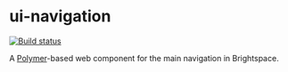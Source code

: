 # ui-navigation
[![Build status][ci-image]][ci-url]

A [Polymer](https://www.polymer-project.org/1.0/)-based web component for the main navigation in Brightspace.

[ci-url]: https://travis-ci.org/Brightspace/ui-navigation
[ci-image]: https://travis-ci.org/Brightspace/ui-navigation.svg?branch=master
